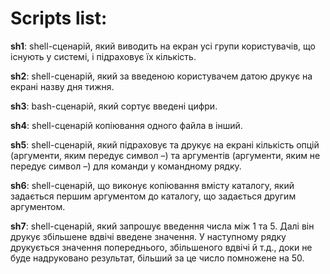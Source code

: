 # Scripts list:

**sh1**: shell-сценарій, який виводить на екран усі групи користувачів, що існують у системі, і підраховує їх кількість.

**sh2**: shell-сценарій, який за введеною користувачем датою друкує на екрані назву дня тижня.

**sh3**: bash-сценарій, який сортує введені цифри.

**sh4**: shell-сценарій копіювання одного файла в інший.

**sh5**: shell-сценарій, який підраховує та друкує на екрані кількість опцій (аргументи, яким передує символ –) та аргументів (аргументи, яким не передує символ –) для команди у командному рядку.

**sh6**: shell-сценарій, що виконує копіювання вмісту каталогу, який задається першим аргументом до каталогу, що задається другим аргументом.

**sh7**: shell-сценарій, який запрошує введення числа між 1 та 5. Далі він друкує збільшене вдвічі введене значення. У наступному рядку друкується значення попереднього, збільшеного вдвічі й т.д., доки не буде надруковано результат, більший за це число помножене на 50.
